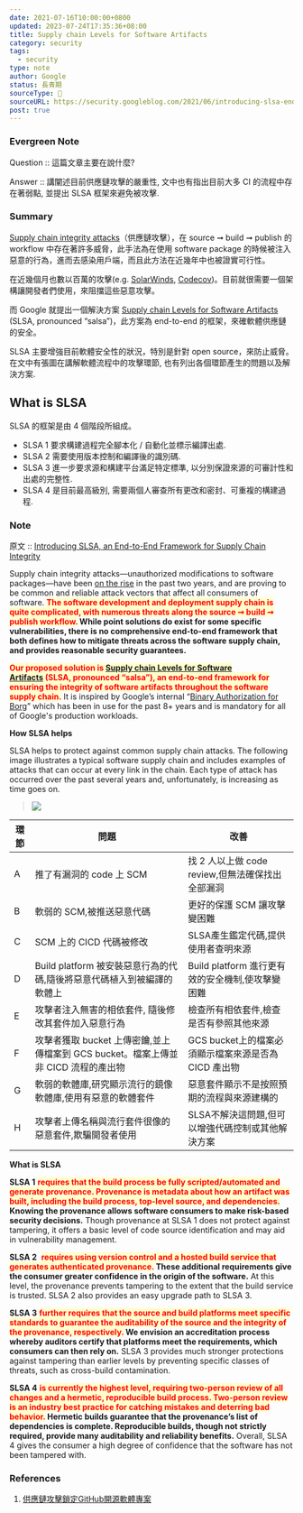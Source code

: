```yaml
---
date: 2021-07-16T10:00:00+0800
updated: 2023-07-24T17:35:36+08:00
title: Supply chain Levels for Software Artifacts
category: security
tags:
  - security
type: note
author: Google
status: 長青期
sourceType: 📰️
sourceURL: https://security.googleblog.com/2021/06/introducing-slsa-end-to-end-framework.html
post: true
---
```


### Evergreen Note

Question :: 這篇文章主要在說什麼?

Answer :: 講闡述目前供應鏈攻擊的嚴重性, 文中也有指出目前大多 CI 的流程中存在著弱點, 並提出 SLSA 框架來避免被攻擊.

<!--more-->

### Summary

[Supply chain integrity attacks](https://docs.microsoft.com/zh-tw/windows/security/threat-protection/intelligence/supply-chain-malware)（供應鏈攻擊），在 source ➞ build ➞ publish 的 workflow 中存在著許多威脅，此手法為在使用 software package 的時候被注入惡意的行為，進而去感染用戶端，而且此方法在近幾年中也被證實可行性。

在近幾個月也數以百萬的攻擊(e.g. [SolarWinds](https://www.solarwinds.com/sa-overview/securityadvisory), [Codecov](https://about.codecov.io/security-update/))。目前就很需要一個架構讓開發者們使用，來阻擋這些惡意攻擊。

而 Google 就提出一個解決方案 [Supply chain Levels for Software Artifacts](https://github.com/slsa-framework/slsa) (SLSA, pronounced “salsa”)，此方案為 end-to-end 的框架，來確軟體供應鏈的安全。

SLSA 主要增強目前軟體安全性的狀況，特別是針對 open source，來防止威脅。
在文中有張圖在講解軟體流程中的攻擊環節, 也有列出各個環節產生的問題以及解決方案.

## What is SLSA

SLSA 的框架是由 4 個階段所組成。

* SLSA 1 要求構建過程完全腳本化 / 自動化並標示編譯出處.
* SLSA 2 需要使用版本控制和編譯後的識別碼.
* SLSA 3 進一步要求源和構建平台滿足特定標準, 以分別保證來源的可審計性和出處的完整性.
* SLSA 4 是目前最高級別, 需要兩個人審查所有更改和密封、可重複的構建過程.

### Note

原文 :: [Introducing SLSA, an End-to-End Framework for Supply Chain Integrity](https://security.googleblog.com/2021/06/introducing-slsa-end-to-end-framework.html)

Supply chain integrity attacks—unauthorized modifications to software packages—have been [on the rise](https://www.sonatype.com/hubfs/Corporate/Software%20Supply%20Chain/2020/SON_SSSC-Report-2020_final_aug11.pdf#page=7) in the past two years, and are proving to be common and reliable attack vectors that affect all consumers of software. **<span style="background-color: #ffffcc; color: red">The software development and deployment supply chain is quite complicated, with numerous threats along the source ➞ build ➞ publish workflow.</span> While point solutions do exist for some specific vulnerabilities, there is no comprehensive end-to-end framework that both defines how to mitigate threats across the software supply chain, and provides reasonable security guarantees.**

**<span style="background-color: #ffffcc; color: red">Our proposed solution is [Supply chain Levels for Software Artifacts](https://github.com/slsa-framework/slsa) (SLSA, pronounced “salsa”), an end-to-end framework for ensuring the integrity of software artifacts throughout the software supply chain.</span>** It is inspired by Google’s internal “[Binary Authorization for Borg](https://cloud.google.com/security/binary-authorization-for-borg)” which has been in use for the past 8+ years and is mandatory for all of Google's production workloads.

**How SLSA helps**  

SLSA helps to protect against common supply chain attacks. The following image illustrates a typical software supply chain and includes examples of attacks that can occur at every link in the chain. Each type of attack has occurred over the past several years and, unfortunately, is increasing as time goes on.

>![](https://blogger.googleusercontent.com/img/b/R29vZ2xl/AVvXsEiuGpVbHMZ5-LDbnSMAQ-yTIyD-ghWpj_J3eQGamf2BrgSHm5VsrHZmTkXTaJtWTFycMnALI5d-8wRRxtfgOvtuHByRXUqVONyZYZicxP8g14pNTYpZrco-ZBxy5lYvBBoXLUBg1DFhmhZNxYiRYWznXwLc84AKYK3nHFehxQIBS3QRFpIHyxXe9IKi/s690/slsa%20threas.png)

|環節|問題|改善|
|---|---|---|
|A|推了有漏洞的 code 上 SCM|找 2 人以上做 code review,但無法確保找出全部漏洞|
|B|軟弱的 SCM,被推送惡意代碼|更好的保護 SCM 讓攻擊變困難|
|C|SCM 上的 CICD 代碼被修改|SLSA產生鑑定代碼,提供使用者查明來源|
|D|Build platform 被安裝惡意行為的代碼,隨後將惡意代碼植入到被編譯的軟體上|Build platform 進行更有效的安全機制,使攻擊變困難|
|E|攻擊者注入無害的相依套件, 隨後修改其套件加入惡意行為|檢查所有相依套件,檢查是否有參照其他來源|
|F|攻擊者獲取 bucket 上傳密鑰,並上傳檔案到 GCS bucket。檔案上傳並非 CICD 流程的產出物|GCS bucket上的檔案必須顯示檔案來源是否為 CICD 產出物|
|G|軟弱的軟體庫,研究顯示流行的鏡像軟體庫,使用有惡意的軟體套件|惡意套件顯示不是按照預期的流程與來源建構的|
|H|攻擊者上傳名稱與流行套件很像的惡意套件,欺騙開發者使用|SLSA不解決這問題,但可以增強代碼控制或其他解決方案|

**What is SLSA**

**SLSA 1** **<span style="background-color: #ffffcc; color: red">requires that the build process be fully scripted/automated and generate provenance. Provenance is metadata about how an artifact was built, including the build process, top-level source, and dependencies.</span> Knowing the provenance allows software consumers to make risk-based security decisions.** Though provenance at SLSA 1 does not protect against tampering, it offers a basic level of code source identification and may aid in vulnerability management.

**SLSA 2**  **<span style="background-color: #ffffcc; color: red">requires using version control and a hosted build service that generates authenticated provenance.</span> These additional requirements give the consumer greater confidence in the origin of the software.** At this level, the provenance prevents tampering to the extent that the build service is trusted. SLSA 2 also provides an easy upgrade path to SLSA 3.

**SLSA 3** **<span style="background-color: #ffffcc; color: red">further requires that the source and build platforms meet specific standards to guarantee the auditability of the source and the integrity of the provenance, respectively.</span> We envision an accreditation process whereby auditors certify that platforms meet the requirements, which consumers can then rely on.** SLSA 3 provides much stronger protections against tampering than earlier levels by preventing specific classes of threats, such as cross-build contamination.  
  
**SLSA 4** **<span style="background-color: #ffffcc; color: red">is currently the highest level, requiring two-person review of all changes and a hermetic, reproducible build process. Two-person review is an industry best practice for catching mistakes and deterring bad behavior.</span> Hermetic builds guarantee that the provenance’s list of dependencies is complete. Reproducible builds, though not strictly required, provide many auditability and reliability benefits.** Overall, SLSA 4 gives the consumer a high degree of confidence that the software has not been tampered with.

### References

1. [供應鏈攻擊鎖定GitHub開源軟體專案](https://www.ithome.com.tw/news/137953)